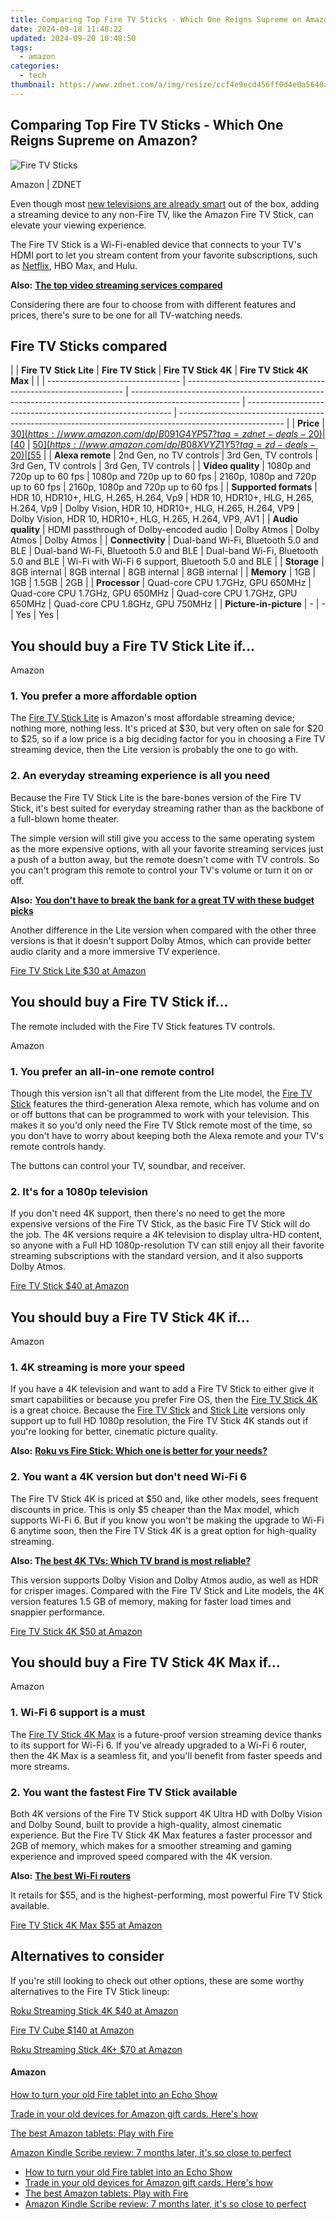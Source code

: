 ```yaml
---
title: Comparing Top Fire TV Sticks - Which One Reigns Supreme on Amazon?
date: 2024-09-18 11:48:22
updated: 2024-09-20 10:48:50
tags:
  - amazon
categories:
  - tech
thumbnail: https://www.zdnet.com/a/img/resize/ccf4e9ecd456ff0d4e0a5640a07f30cccddbd9bf/2023/01/24/0b79a033-6328-42ac-be14-97293d735941/fire-tv-sticks-lineup.jpg?width=278&height=156&fit=crop&auto=webp
---
```


## Comparing Top Fire TV Sticks - Which One Reigns Supreme on Amazon?

![Fire TV Sticks](https://www.zdnet.com/a/img/resize/9d56099867352fe74e51185dc998ea4ab40d304d/2023/01/24/b2efd7bb-82f0-488e-8d9c-d1deed88dc4a/fire-tv-sticks-compared-copy.jpg?auto=webp&width=1280)

Amazon | ZDNET

Even though most [new televisions are already smart](https://www.zdnet.com/home-and-office/home-entertainment/best-smart-tv/) out of the box, adding a streaming device to any non-Fire TV, like the Amazon Fire TV Stick, can elevate your viewing experience. 

The Fire TV Stick is a Wi-Fi-enabled device that connects to your TV's HDMI port to let you stream content from your favorite subscriptions, such as [Netflix](https://www.zdnet.com/home-and-office/home-entertainment/millions-are-still-sharing-their-netflix-passwords-beyond-their-household-but-it-wont-be-free-for-much-longer/), HBO Max, and Hulu. 

**Also:** [**The top video streaming services compared**](https://www.zdnet.com/home-and-office/home-entertainment/best-streaming-service/)

Considering there are four to choose from with different features and prices, there's sure to be one for all TV-watching needs. 

## Fire TV Sticks compared

| |  **Fire TV** **Stick** **Lite** | **Fire TV Stick**                                              | **Fire TV Stick 4K**                                                                                      | **Fire TV Stick 4K Max**                                    |                                                                                                          |
| --------------------------------- | -------------------------------------------------------------- | --------------------------------------------------------------------------------------------------------- | ----------------------------------------------------------- | -------------------------------------------------------------------------------------------------------- |
| **Price**                         | [$30](https://www.amazon.com/dp/B091G4YP57?tag=zdnet-deals-20) | [$40](https://www.amazon.com/fire-tv-stick-with-3rd-gen-alexa-voice-remote/dp/B08C1W5N87?tag=zd-deals-20) | [$50](https://www.amazon.com/dp/B08XVYZ1Y5?tag=zd-deals-20) | [$55](https://www.amazon.com/fire-tv-stick-4k-max-with-alexa-voice-remote/dp/B08MQZXN1X?tag=zd-deals-20) |
| **Alexa remote**                  | 2nd Gen, no TV controls                                        | 3rd Gen, TV controls                                                                                      | 3rd Gen, TV controls                                        | 3rd Gen, TV controls                                                                                     |
| **Video quality**                 | 1080p and 720p up to 60 fps                                    | 1080p and 720p up to 60 fps                                                                               | 2160p, 1080p and 720p up to 60 fps                          | 2160p, 1080p and 720p up to 60 fps                                                                       |
| **Supported formats**             | HDR 10, HDR10+, HLG, H.265, H.264, Vp9                         | HDR 10, HDR10+, HLG, H.265, H.264, Vp9                                                                    | Dolby Vision, HDR 10, HDR10+, HLG, H.265, H.264, VP9        | Dolby Vision, HDR 10, HDR10+, HLG, H.265, H.264, VP9, AV1                                                |
| **Audio quality**                 | HDMI passthrough of Dolby-encoded audio                        | Dolby Atmos                                                                                               | Dolby Atmos                                                 | Dolby Atmos                                                                                              |
| **Connectivity**                  | Dual-band Wi-Fi, Bluetooth 5.0 and BLE                         | Dual-band Wi-Fi, Bluetooth 5.0 and BLE                                                                    | Dual-band Wi-Fi, Bluetooth 5.0 and BLE                      | Wi-Fi with Wi-Fi 6 support, Bluetooth 5.0 and BLE                                                        |
| **Storage**                       | 8GB internal                                                   | 8GB internal                                                                                              | 8GB internal                                                | 8GB internal                                                                                             |
| **Memory**                        | 1GB                                                            | 1GB                                                                                                       | 1.5GB                                                       | 2GB                                                                                                      |
| **Processor**                     | Quad-core CPU 1.7GHz, GPU 650MHz                               | Quad-core CPU 1.7GHz, GPU 650MHz                                                                          | Quad-core CPU 1.7GHz, GPU 650MHz                            | Quad-core CPU 1.8GHz, GPU 750MHz                                                                         |
| **Picture-in-picture**            | \-                                                             | \-                                                                                                        | Yes                                                         | Yes                                                                                                      |

##  You should buy a Fire TV Stick Lite if...  

Amazon

###  1\. You prefer a more affordable option 

The [Fire TV Stick Lite](https://buy.geni.us/Proxy.ashx?TSID=368250&GR%5FURL=https%3A%2F%2Fwww.amazon.com%2Fdp%2FB091G4YP57%3Ftag%3Dzd-buy-button-20%26ascsubtag%3D%5F%5FCOM%5FCLICK%5FID%5F%5F%7Cc915cca5-6e3c-4201-85ad-12c90c68eb77%7Cdtp&dtb=1) is Amazon's most affordable streaming device; nothing more, nothing less. It's priced at $30, but very often on sale for $20 to $25, so if a low price is a big deciding factor for you in choosing a Fire TV streaming device, then the Lite version is probably the one to go with. 

###  2\. An everyday streaming experience is all you need 

Because the Fire TV Stick Lite is the bare-bones version of the Fire TV Stick, it's best suited for everyday streaming rather than as the backbone of a full-blown home theater. 

The simple version will still give you access to the same operating system as the more expensive options, with all your favorite streaming services just a push of a button away, but the remote doesn't come with TV controls. So you can't program this remote to control your TV's volume or turn it on or off. 

**Also:** [**You don't have to break the bank for a great TV with these budget picks**](https://www.zdnet.com/home-and-office/home-entertainment/best-budget-tv/)

Another difference in the Lite version when compared with the other three versions is that it doesn't support Dolby Atmos, which can provide better audio clarity and a more immersive TV experience. 

[Fire TV Stick Lite $30 at Amazon](https://buy.geni.us/Proxy.ashx?TSID=368250&GR%5FURL=https%3A%2F%2Fwww.amazon.com%2Fdp%2FB091G4YP57%3Ftag%3Dzd-buy-button-20%26ascsubtag%3D%5F%5FCOM%5FCLICK%5FID%5F%5F%7Cc915cca5-6e3c-4201-85ad-12c90c68eb77%7Cdtp&dtb=1)

##  You should buy a Fire TV Stick if... 

The remote included with the Fire TV Stick features TV controls.

Amazon

###  1\. You prefer an all-in-one remote control 

Though this version isn't all that different from the Lite model, the [Fire TV Stick](https://buy.geni.us/Proxy.ashx?TSID=368250&GR%5FURL=https%3A%2F%2Fwww.amazon.com%2Ffire-tv-stick-with-3rd-gen-alexa-voice-remote%2Fdp%2FB08C1W5N87%3Ftag%3Dzd-buy-button-20%26ascsubtag%3D%5F%5FCOM%5FCLICK%5FID%5F%5F%7Cc915cca5-6e3c-4201-85ad-12c90c68eb77%7Cdtp&dtb=1) features the third-generation Alexa remote, which has volume and on or off buttons that can be programmed to work with your television. This makes it so you'd only need the Fire TV Stick remote most of the time, so you don't have to worry about keeping both the Alexa remote and your TV's remote controls handy. 

The buttons can control your TV, soundbar, and receiver. 

###  2\. It's for a 1080p television 

If you don't need 4K support, then there's no need to get the more expensive versions of the Fire TV Stick, as the basic Fire TV Stick will do the job. The 4K versions require a 4K television to display ultra-HD content, so anyone with a Full HD 1080p-resolution TV can still enjoy all their favorite streaming subscriptions with the standard version, and it also supports Dolby Atmos. 

[Fire TV Stick $40 at Amazon](https://buy.geni.us/Proxy.ashx?TSID=368250&GR%5FURL=https%3A%2F%2Fwww.amazon.com%2Ffire-tv-stick-with-3rd-gen-alexa-voice-remote%2Fdp%2FB08C1W5N87%3Ftag%3Dzd-buy-button-20%26ascsubtag%3D%5F%5FCOM%5FCLICK%5FID%5F%5F%7Cc915cca5-6e3c-4201-85ad-12c90c68eb77%7Cdtp&dtb=1)

##  You should buy a Fire TV Stick 4K if... 

Amazon

###  1\. 4K streaming is more your speed 

If you have a 4K television and want to add a Fire TV Stick to either give it smart capabilities or because you prefer Fire OS, then the [Fire TV Stick 4K](https://buy.geni.us/Proxy.ashx?TSID=368250&GR%5FURL=https%3A%2F%2Fwww.amazon.com%2Fdp%2FB08XVYZ1Y5%3Ftag%3Dzd-buy-button-20%26ascsubtag%3D%5F%5FCOM%5FCLICK%5FID%5F%5F%7Cc915cca5-6e3c-4201-85ad-12c90c68eb77%7Cdtp&dtb=1) is a great choice. Because the [Fire TV Stick](https://buy.geni.us/Proxy.ashx?TSID=368250&GR%5FURL=https%3A%2F%2Fwww.amazon.com%2Ffire-tv-stick-with-3rd-gen-alexa-voice-remote%2Fdp%2FB08C1W5N87%2Fref%3Dsr%5F1%5F1%3Fcrid%3DZDP26LVX2TT1%26keywords%3Dfire%2Bstick%26qid%3D1674489194%26sprefix%3D%2Caps%2C115%26sr%3D8-1%26tag%3Dzd-buy-button-20%26ascsubtag%3D%5F%5FCOM%5FCLICK%5FID%5F%5F%7Cc915cca5-6e3c-4201-85ad-12c90c68eb77%7Cdtp&dtb=1) and [Stick Lite](https://buy.geni.us/Proxy.ashx?TSID=368250&GR%5FURL=https%3A%2F%2Fwww.amazon.com%2Fdp%2FB091G4YP57%3Ftag%3Dzd-buy-button-20%26ascsubtag%3D%5F%5FCOM%5FCLICK%5FID%5F%5F%7Cc915cca5-6e3c-4201-85ad-12c90c68eb77%7Cdtp&dtb=1) versions only support up to full HD 1080p resolution, the Fire TV Stick 4K stands out if you're looking for better, cinematic picture quality.

**Also:** [**Roku vs Fire Stick: Which one is better for your needs?**](https://www.zdnet.com/article/amazon-fire-tv-stick-vs-roku-streaming-stick/)

###  2\. You want a 4K version but don't need Wi-Fi 6 

The Fire TV Stick 4K is priced at $50 and, like other models, sees frequent discounts in price. This is only $5 cheaper than the Max model, which supports Wi-Fi 6\. But if you know you won't be making the upgrade to Wi-Fi 6 anytime soon, then the Fire TV Stick 4K is a great option for high-quality streaming. 

**Also: T**[**he best 4K TVs: Which TV brand is most reliable?**](https://www.zdnet.com/home-and-office/home-entertainment/best-4k-tv/)

This version supports Dolby Vision and Dolby Atmos audio, as well as HDR for crisper images. Compared with the Fire TV Stick and Lite models, the 4K version features 1.5 GB of memory, making for faster load times and snappier performance. 

[Fire TV Stick 4K $50 at Amazon](https://buy.geni.us/Proxy.ashx?TSID=368250&GR%5FURL=https%3A%2F%2Fwww.amazon.com%2Fdp%2FB08XVYZ1Y5%3Ftag%3Dzd-buy-button-20%26ascsubtag%3D%5F%5FCOM%5FCLICK%5FID%5F%5F%7Cc915cca5-6e3c-4201-85ad-12c90c68eb77%7Cdtp&dtb=1)

##  You should buy a Fire TV Stick 4K Max if... 

Amazon

###  1\. Wi-Fi 6 support is a must 

The [Fire TV Stick 4K Max](https://buy.geni.us/Proxy.ashx?TSID=368250&GR%5FURL=https%3A%2F%2Fwww.amazon.com%2Ffire-tv-stick-4k-max-with-alexa-voice-remote%2Fdp%2FB08MQZXN1X%3Ftag%3Dzd-buy-button-20%26ascsubtag%3D%5F%5FCOM%5FCLICK%5FID%5F%5F%7Cc915cca5-6e3c-4201-85ad-12c90c68eb77%7Cdtp&dtb=1) is a future-proof version streaming device thanks to its support for Wi-Fi 6\. If you've already upgraded to a Wi-Fi 6 router, then the 4K Max is a seamless fit, and you'll benefit from faster speeds and more streams. 

###  2\. You want the fastest Fire TV Stick available 

Both 4K versions of the Fire TV Stick support 4K Ultra HD with Dolby Vision and Dolby Sound, built to provide a high-quality, almost cinematic experience. But the Fire TV Stick 4K Max features a faster processor and 2GB of memory, which makes for a smoother streaming and gaming experience and improved speed compared with the 4K version. 

**Also:** [**The best Wi-Fi routers**](https://www.zdnet.com/home-and-office/networking/best-wifi-router/)

It retails for $55, and is the highest-performing, most powerful Fire TV Stick available. 

[Fire TV Stick 4K Max $55 at Amazon](https://buy.geni.us/Proxy.ashx?TSID=368250&GR%5FURL=https%3A%2F%2Fwww.amazon.com%2Ffire-tv-stick-4k-max-with-alexa-voice-remote%2Fdp%2FB08MQZXN1X%3Ftag%3Dzd-buy-button-20%26ascsubtag%3D%5F%5FCOM%5FCLICK%5FID%5F%5F%7Cc915cca5-6e3c-4201-85ad-12c90c68eb77%7Cdtp&dtb=1)

##  Alternatives to consider 

If you're still looking to check out other options, these are some worthy alternatives to the Fire TV Stick lineup: 

[Roku Streaming Stick 4K $40 at Amazon](https://buy.geni.us/Proxy.ashx?TSID=368250&GR%5FURL=https%3A%2F%2Fwww.amazon.com%2FRoku-Streaming-Device-Vision-Controls%2Fdp%2FB09BKCDXZC%3Ftag%3Dzd-buy-button-20%26ascsubtag%3D%5F%5FCOM%5FCLICK%5FID%5F%5F%7Cc915cca5-6e3c-4201-85ad-12c90c68eb77%7Cdtp&dtb=1)

[Fire TV Cube $140 at Amazon](https://buy.geni.us/Proxy.ashx?TSID=368250&GR%5FURL=https%3A%2F%2Fwww.amazon.com%2Fdp%2FB09BZZ3MM7%3Ftag%3Dzd-buy-button-20%26ascsubtag%3D%5F%5FCOM%5FCLICK%5FID%5F%5F%7Cc915cca5-6e3c-4201-85ad-12c90c68eb77%7Cdtp&dtb=1)

[Roku Streaming Stick 4K+ $70 at Amazon](https://buy.geni.us/Proxy.ashx?TSID=368250&GR%5FURL=https%3A%2F%2Fwww.amazon.com%2FRoku-Streaming-Device-Vision-Remote%2Fdp%2FB09BKCQYRN%3Ftag%3Dzd-buy-button-20%26ascsubtag%3D%5F%5FCOM%5FCLICK%5FID%5F%5F%7Cc915cca5-6e3c-4201-85ad-12c90c68eb77%7Cdtp&dtb=1)

#### Amazon

[How to turn your old Fire tablet into an Echo Show](https://www.zdnet.com/article/how-to-turn-your-old-fire-tablet-into-an-echo-show/ "How to turn your old Fire tablet into an Echo Show")

[Trade in your old devices for Amazon gift cards. Here's how](https://www.zdnet.com/article/you-can-trade-in-old-electronics-for-amazon-gift-cards-heres-how-it-works/ "Trade in your old devices for Amazon gift cards. Here's how")

[The best Amazon tablets: Play with Fire](https://www.zdnet.com/article/best-amazon-tablet/ "The best Amazon tablets: Play with Fire")

[Amazon Kindle Scribe review: 7 months later, it's so close to perfect](https://www.zdnet.com/article/amazon-kindle-scribe-review/ "Amazon Kindle Scribe review: 7 months later, it's so close to perfect")

* [How to turn your old Fire tablet into an Echo Show](https://www.zdnet.com/article/how-to-turn-your-old-fire-tablet-into-an-echo-show/ "How to turn your old Fire tablet into an Echo Show")
* [Trade in your old devices for Amazon gift cards. Here's how](https://www.zdnet.com/article/you-can-trade-in-old-electronics-for-amazon-gift-cards-heres-how-it-works/ "Trade in your old devices for Amazon gift cards. Here's how")
* [The best Amazon tablets: Play with Fire](https://www.zdnet.com/article/best-amazon-tablet/ "The best Amazon tablets: Play with Fire")
* [Amazon Kindle Scribe review: 7 months later, it's so close to perfect](https://www.zdnet.com/article/amazon-kindle-scribe-review/ "Amazon Kindle Scribe review: 7 months later, it's so close to perfect")

<ins class="adsbygoogle"
     style="display:block"
     data-ad-format="autorelaxed"
     data-ad-client="ca-pub-7571918770474297"
     data-ad-slot="1223367746"></ins>



<ins class="adsbygoogle"
     style="display:block"
     data-ad-client="ca-pub-7571918770474297"
     data-ad-slot="8358498916"
     data-ad-format="auto"
     data-full-width-responsive="true"></ins>
